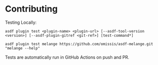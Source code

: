 # Contributing

Testing Locally:

```shell
asdf plugin test <plugin-name> <plugin-url> [--asdf-tool-version <version>] [--asdf-plugin-gitref <git-ref>] [test-command*]

asdf plugin test melange https://github.com/omissis/asdf-melange.git "melange --help"
```

Tests are automatically run in GitHub Actions on push and PR.
